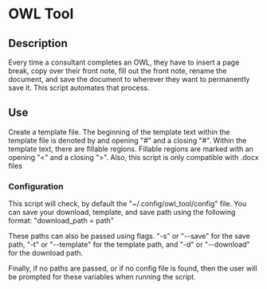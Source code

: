 # OWL Tool
## Description
<p>Every time a consultant completes an OWL, 
they have to insert a page break, copy over their front note, 
fill out the front note, rename the document, 
and save the document to wherever they want to permanently save it. 
This script automates that process.</p>

## Use
<p>Create a template file. The beginning of the template text within the template file
is denoted by and opening "#" and a closing "#". Within the template text, 
there are fillable regions. Fillable regions are marked with an opening
"<" and a closing ">". Also, this script is only compatible with .docx files</p>

### Configuration
<p>This script will check, by default the "~/.config/owl_tool/config" file. You can
save your download, template, and save path using the following format: "download_path = path"</p>

<p>These paths can also be passed using flags. "-s" or "--save" for the save path, 
"-t" or "--template" for the template path, and "-d" or "--download" for the download path.</p>

<p>Finally, if no paths are passed, or if no config file is found, then the user
will be prompted for these variables when running the script.</p>
